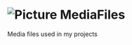 ![Picture](https://raw.github.com/stiliankanchev/MediaFiles/master/Git/background.png)
MediaFiles
==========

Media files used in my projects
